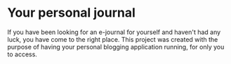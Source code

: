 # Your personal journal

If you have been looking for an e-journal for yourself and haven't had any luck, you have come to the right place. This project was created with the purpose of having your personal blogging application running, for only you to access.
